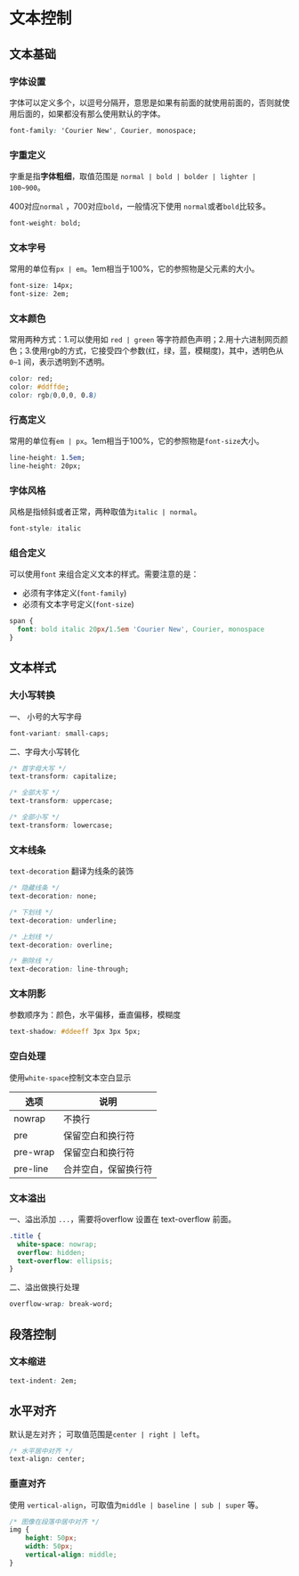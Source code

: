 # 文本控制

## 文本基础

### 字体设置 

字体可以定义多个，以逗号分隔开，意思是如果有前面的就使用前面的，否则就使用后面的，如果都没有那么使用默认的字体。

```css
font-family: 'Courier New', Courier, monospace;
```



### 字重定义

字重是指**字体粗细**，取值范围是 `normal | bold | bolder | lighter | 100~900`。

400对应`normal` ，700对应`bold`，一般情况下使用 `normal`或者`bold`比较多。

```css
font-weight: bold;
```



### 文本字号

常用的单位有`px | em`。1em相当于100%，它的参照物是父元素的大小。

```css
font-size: 14px;
font-size: 2em;
```



### 文本颜色

常用两种方式：1.可以使用如 `red | green` 等字符颜色声明；2.用十六进制网页颜色；3.使用rgb的方式，它接受四个参数(红，绿，蓝，模糊度)，其中，透明色从 `0~1` 间，表示透明到不透明。

```css
color: red;
color: #ddffde;
color: rgb(0,0,0, 0.8)
```



### 行高定义

常用的单位有`em | px`。1em相当于100%，它的参照物是`font-size`大小。

```css
line-height: 1.5em;
line-height: 20px;
```



### 字体风格

风格是指倾斜或者正常，两种取值为`italic | normal`。

```css
font-style: italic
```



### 组合定义

可以使用`font` 来组合定义文本的样式。需要注意的是：

* 必须有字体定义(`font-family`)
* 必须有文本字号定义(`font-size`)

```css
span {
  font: bold italic 20px/1.5em 'Courier New', Courier, monospace
}
```



## 文本样式

### 大小写转换

一、 小号的大写字母

```css
font-variant: small-caps;
```

二、字母大小写转化

```css
/* 首字母大写 */
text-transform: capitalize;

/* 全部大写 */
text-transform: uppercase;

/* 全部小写 */
text-transform: lowercase;
```



### 文本线条

`text-decoration` 翻译为线条的装饰

```css
/* 隐藏线条 */
text-decoration: none;

/* 下划线 */
text-decoration: underline;

/* 上划线 */
text-decoration: overline;

/* 删除线 */
text-decoration: line-through;
```



### 文本阴影

参数顺序为：颜色，水平偏移，垂直偏移，模糊度

```css
text-shadow: #ddeeff 3px 3px 5px;
```



### 空白处理

使用`white-space`控制文本空白显示

| 选项     | 说明                 |
| -------- | -------------------- |
| nowrap   | 不换行               |
| pre      | 保留空白和换行符     |
| pre-wrap | 保留空白和换行符     |
| pre-line | 合并空白，保留换行符 |



### 文本溢出

一、溢出添加 `...`，需要将overflow 设置在 text-overflow 前面。

```css
.title {
  white-space: nowrap;
  overflow: hidden;
  text-overflow: ellipsis;
}
```

二、溢出做换行处理

```css
overflow-wrap: break-word;
```



## 段落控制

### 文本缩进

```css
text-indent: 2em;
```



## 水平对齐

默认是左对齐； 可取值范围是`center | right | left`。

```css
/* 水平居中对齐 */
text-align: center;
```



### 垂直对齐

使用 `vertical-align`，可取值为`middle | baseline | sub | super` 等。

```css
/* 图像在段落中居中对齐 */
img {
	height: 50px;
	width: 50px;
	vertical-align: middle;
}
```



